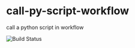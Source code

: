 # call-py-script-workflow
call a python script in workflow

![Build Status](https://github.com/mm808/call-py-script-workflow/.github/workflows/action.yml/badge.svg)

